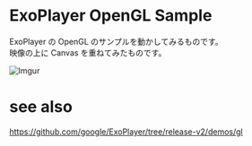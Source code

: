 # ExoPlayer OpenGL Sample
ExoPlayer の OpenGL のサンプルを動かしてみるものです。  
映像の上に Canvas を重ねてみたものです。

![Imgur](https://imgur.com/xbgZyFY.png)

# see also
https://github.com/google/ExoPlayer/tree/release-v2/demos/gl
